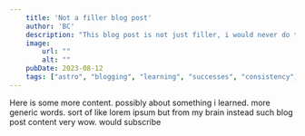 ```yaml
---
    title: 'Not a filler blog post'
    author: 'BC'
    description: "This blog post is not just filler, i would never do that..."
    image:
        url: ""
        alt: ""
    pubDate: 2023-08-12
    tags: ["astro", "blogging", "learning", "successes", "consistency", "fun", "dynamic tags"]
---
```

Here is some more content. possibly about something i learned.
more generic words. sort of like lorem ipsum but from my brain instead
such blog post content very wow. would subscribe